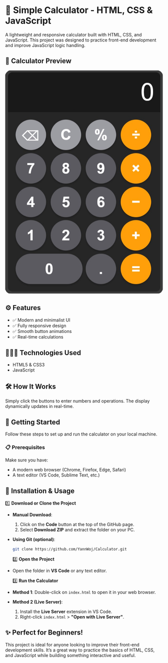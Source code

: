 # 🔢 Simple Calculator - HTML, CSS & JavaScript

A lightweight and responsive calculator built with HTML, CSS, and JavaScript. This project was designed to practice front-end development and improve JavaScript logic handling.

## 📸 Calculator Preview

![Calculator Preview](assets/CalculatorPreview.png)

## ⚙️ Features

-  ✅ Modern and minimalist UI
-  ✅ Fully responsive design
-  ✅ Smooth button animations
-  ✅ Real-time calculations

## 👨🏻‍💻 Technologies Used

-  HTML5 & CSS3
-  JavaScript

## 🛠️ How It Works

Simply click the buttons to enter numbers and operations. The display dynamically updates in real-time.

## 🏁 Getting Started

Follow these steps to set up and run the calculator on your local machine.

### 📋 Prerequisites

Make sure you have:

-  A modern web browser (Chrome, Firefox, Edge, Safari)
-  A text editor (VS Code, Sublime Text, etc.)

## 🚀 Installation & Usage

1️⃣ **Download or Clone the Project**

-  **Manual Download**:
   1. Click on the **Code** button at the top of the GitHub page.
   2. Select **Download ZIP** and extract the folder on your PC.
-  **Using Git (optional)**:

   ```bash
   git clone https://github.com/YannWoj/Calculator.git
   ```

   2️⃣ **Open the Project**

-  Open the folder in **VS Code** or any text editor.

   3️⃣ **Run the Calculator**

-  **Method 1**: Double-click on `index.html` to open it in your web browser.
-  **Method 2 (Live Server)**:
   1. Install the **Live Server** extension in VS Code.
   2. Right-click `index.html` > **"Open with Live Server"**.

## ✨ Perfect for Beginners!

This project is ideal for anyone looking to improve their front-end development skills. It’s a great way to practice the basics of HTML, CSS, and JavaScript while building something interactive and useful.
